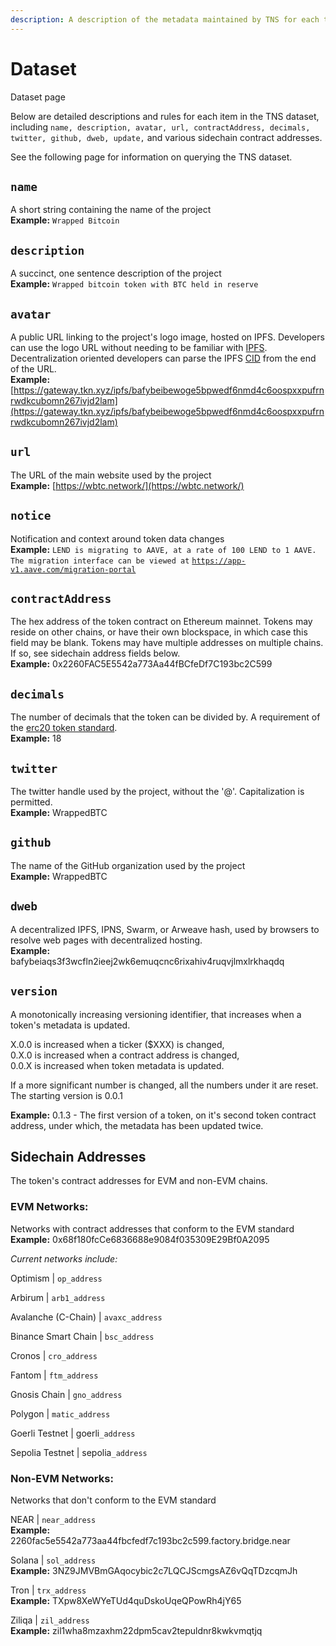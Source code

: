```yaml
---
description: A description of the metadata maintained by TNS for each token
---
```


# Dataset

Dataset page

Below are detailed descriptions and rules for each item in the TNS dataset, including `name, description, avatar, url, contractAddress, decimals, twitter, github, dweb, update,` and various sidechain contract addresses.

See the following page for information on querying the TNS dataset.

## `name`

A short string containing the name of the project\
**Example:** `Wrapped Bitcoin`&#x20;

## `description`

A succinct, one sentence description of the project\
**Example:** `Wrapped bitcoin token with BTC held in reserve`

## `avatar`

A public URL linking to the project's logo image, hosted on IPFS. Developers can use the logo URL without needing to be familiar with [IPFS](https://ipfs.tech/). Decentralization oriented developers can parse the IPFS [CID](https://docs.ipfs.tech/concepts/content-addressing/) from the end of the URL.\
**Example:** [https://gateway.tkn.xyz/ipfs/bafybeibewoge5bpwedf6nmd4c6oospxxpufrnrwdkcubomn267ivjd2lam](https://gateway.tkn.xyz/ipfs/bafybeibewoge5bpwedf6nmd4c6oospxxpufrnrwdkcubomn267ivjd2lam)

## `url`

The URL of the main website used by the project\
**Example:** [https://wbtc.network/](https://wbtc.network/)

## `notice`

Notification and context around token data changes\
**Example:** `LEND is migrating to AAVE, at a rate of 100 LEND to 1 AAVE. The migration interface can be viewed at` [`https://app-v1.aave.com/migration-portal`](https://app-v1.aave.com/migration-portal)

## `contractAddress`

The hex address of the token contract on Ethereum mainnet. Tokens may reside on other chains, or have their own blockspace, in which case this field may be blank. Tokens may have multiple addresses on multiple chains. If so, see sidechain address fields below.\
**Example:** 0x2260FAC5E5542a773Aa44fBCfeDf7C193bc2C599

## **`decimals`**

The number of decimals that the token can be divided by. A requirement of the [erc20 token standard](https://docs.openzeppelin.com/contracts/3.x/api/token/erc20#ERC20-decimals--).\
**Example:** 18

## `twitter`

The twitter handle used by the project, without the '@'. Capitalization is permitted.\
**Example:** WrappedBTC

## `github`

The name of the GitHub organization used by the project\
**Example:** WrappedBTC

## `dweb`

A decentralized IPFS, IPNS, Swarm, or Arweave hash, used by browsers to resolve web pages with decentralized hosting.\
**Example:** bafybeiaqs3f3wcfln2ieej2wk6emuqcnc6rixahiv4ruqvjlmxlrkhaqdq

## `version`

A monotonically increasing versioning identifier, that increases when a token's metadata is updated.&#x20;

X.0.0 is increased when a ticker ($XXX) is changed, \
0.X.0 is increased when a contract address is changed, \
0.0.X is increased when token metadata is updated.&#x20;

If a more significant number is changed, all the numbers under it are reset. The starting version is 0.0.1

**Example:** 0.1.3 - The first version of a token, on it's second token contract address, under which, the metadata has been updated twice.

## Sidechain Addresses

The token's contract addresses for EVM and non-EVM chains.&#x20;

### EVM Networks:

Networks with contract addresses that conform to the EVM standard\
**Example:** 0x68f180fcCe6836688e9084f035309E29Bf0A2095

_Current networks include:_

Optimism | `op_address`

Arbirum | `arb1_address`

Avalanche (C-Chain) | `avaxc_address`

Binance Smart Chain | `bsc_address`

Cronos | `cro_address`

Fantom | `ftm_address`

Gnosis Chain | `gno_address`

Polygon | `matic_address`

Goerli Testnet | goerli`_address`

Sepolia Testnet | sepolia`_address`

### Non-EVM Networks:

Networks that don't conform to the EVM standard

NEAR | `near_address`\
**Example:** 2260fac5e5542a773aa44fbcfedf7c193bc2c599.factory.bridge.near

Solana | `sol_address`\
**Example:** 3NZ9JMVBmGAqocybic2c7LQCJScmgsAZ6vQqTDzcqmJh

Tron | `trx_address`\
**Example:** TXpw8XeWYeTUd4quDskoUqeQPowRh4jY65

Ziliqa | `zil_address`\
**Example:** zil1wha8mzaxhm22dpm5cav2tepuldnr8kwkvmqtjq
